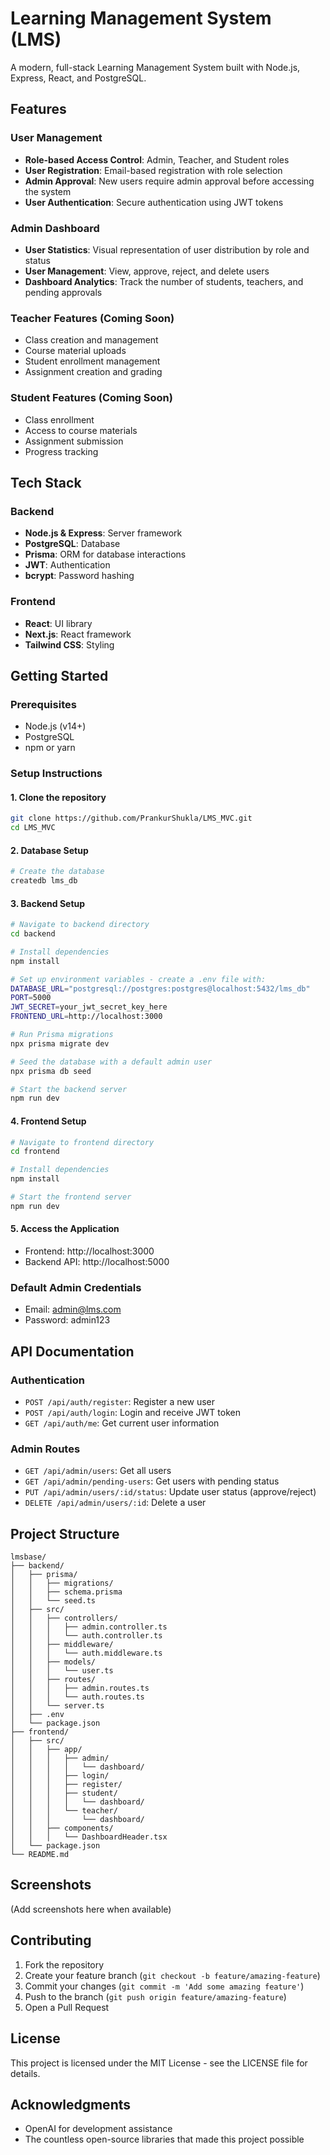 # Learning Management System (LMS)

A modern, full-stack Learning Management System built with Node.js, Express, React, and PostgreSQL.

## Features

### User Management
- **Role-based Access Control**: Admin, Teacher, and Student roles
- **User Registration**: Email-based registration with role selection
- **Admin Approval**: New users require admin approval before accessing the system
- **User Authentication**: Secure authentication using JWT tokens

### Admin Dashboard
- **User Statistics**: Visual representation of user distribution by role and status
- **User Management**: View, approve, reject, and delete users
- **Dashboard Analytics**: Track the number of students, teachers, and pending approvals

### Teacher Features (Coming Soon)
- Class creation and management
- Course material uploads
- Student enrollment management
- Assignment creation and grading

### Student Features (Coming Soon)
- Class enrollment
- Access to course materials
- Assignment submission
- Progress tracking

## Tech Stack

### Backend
- **Node.js & Express**: Server framework
- **PostgreSQL**: Database
- **Prisma**: ORM for database interactions
- **JWT**: Authentication
- **bcrypt**: Password hashing

### Frontend
- **React**: UI library
- **Next.js**: React framework
- **Tailwind CSS**: Styling

## Getting Started

### Prerequisites
- Node.js (v14+)
- PostgreSQL
- npm or yarn

### Setup Instructions

#### 1. Clone the repository
```bash
git clone https://github.com/PrankurShukla/LMS_MVC.git
cd LMS_MVC
```

#### 2. Database Setup
```bash
# Create the database
createdb lms_db
```

#### 3. Backend Setup
```bash
# Navigate to backend directory
cd backend

# Install dependencies
npm install

# Set up environment variables - create a .env file with:
DATABASE_URL="postgresql://postgres:postgres@localhost:5432/lms_db"
PORT=5000
JWT_SECRET=your_jwt_secret_key_here
FRONTEND_URL=http://localhost:3000

# Run Prisma migrations
npx prisma migrate dev

# Seed the database with a default admin user
npx prisma db seed

# Start the backend server
npm run dev
```

#### 4. Frontend Setup
```bash
# Navigate to frontend directory
cd frontend

# Install dependencies
npm install

# Start the frontend server
npm run dev
```

#### 5. Access the Application
- Frontend: http://localhost:3000
- Backend API: http://localhost:5000

### Default Admin Credentials
- Email: admin@lms.com
- Password: admin123

## API Documentation

### Authentication
- `POST /api/auth/register`: Register a new user
- `POST /api/auth/login`: Login and receive JWT token
- `GET /api/auth/me`: Get current user information

### Admin Routes
- `GET /api/admin/users`: Get all users
- `GET /api/admin/pending-users`: Get users with pending status
- `PUT /api/admin/users/:id/status`: Update user status (approve/reject)
- `DELETE /api/admin/users/:id`: Delete a user

## Project Structure

```
lmsbase/
├── backend/
│   ├── prisma/
│   │   ├── migrations/
│   │   ├── schema.prisma
│   │   └── seed.ts
│   ├── src/
│   │   ├── controllers/
│   │   │   ├── admin.controller.ts
│   │   │   └── auth.controller.ts
│   │   ├── middleware/
│   │   │   └── auth.middleware.ts
│   │   ├── models/
│   │   │   └── user.ts
│   │   ├── routes/
│   │   │   ├── admin.routes.ts
│   │   │   └── auth.routes.ts
│   │   └── server.ts
│   ├── .env
│   └── package.json
├── frontend/
│   ├── src/
│   │   ├── app/
│   │   │   ├── admin/
│   │   │   │   └── dashboard/
│   │   │   ├── login/
│   │   │   ├── register/
│   │   │   ├── student/
│   │   │   │   └── dashboard/
│   │   │   └── teacher/
│   │   │       └── dashboard/
│   │   ├── components/
│   │   │   └── DashboardHeader.tsx
│   └── package.json
└── README.md
```

## Screenshots

(Add screenshots here when available)

## Contributing

1. Fork the repository
2. Create your feature branch (`git checkout -b feature/amazing-feature`)
3. Commit your changes (`git commit -m 'Add some amazing feature'`)
4. Push to the branch (`git push origin feature/amazing-feature`)
5. Open a Pull Request

## License

This project is licensed under the MIT License - see the LICENSE file for details.

## Acknowledgments

- OpenAI for development assistance
- The countless open-source libraries that made this project possible 